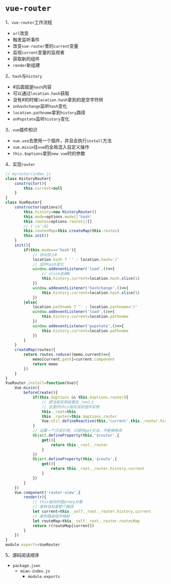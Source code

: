 # `vue-router`

1、`vue-router`工作流程

- `url`改变
- 触发监听事件
- 改变`vue-router`里的`current`变量
- 监视`current`变量的监视者
- 获取新的组件
- `render`新组建

2、`hash`与`history`

- #后面就是`hash`内容
- 可以通过`location.hash`获取
- 没有#的时候`location.hash`拿到的是空字符转
- `onhashchange`监听`hash`变化
- `location.pathname`拿到`history`路径
- `onPopstate`监听`history`变化

3、`vue`插件知识

- `vue.use`去使用一个插件，并且会执行`install`方法
- `vue.mixin`往`vue`的全局混入自定义操作
- `this.$options`拿到`new vue`时的参数

4、实现`router`

```javascript
// myrouter/index.js
class HistoryRouter{
    constructor(){
        this.current=null
    }
}
class VueRouter{
    constructor(options){
        this.history=new HistoryRouter()
        this.mode=options.mode||'hash'
        this.routes=options.routes||[]
        // {'/a':A}
        this.routesMap=this.createMap(this.routes)
        this.init()
    }
    init(){
        if(this.mode==='hash'){
            // 自动加上#
            location.hash ? '' : location.hash='/'
            // 监听hash变化
            window.addeventListener('load',()=>{
                // slice去掉#
                this.history.current=location.hash.slice(1)
            })
            window.addeventListener('hashchange',()=>{
                this.history.current=location.hash.slice(1)
            })
        }else{
            location.pathname ? '' : location.pathname='/'
            window.addeventListener('load',()=>{
                this.history.current=location.pathname
            })
            window.addeventListener('popstate',()=>{
                this.history.current=location.pathname
            })
        }
    }
    createMap(routes){
        return routes.reduce((memo,current)=>{
            memo[current.path]=current.component
            return memo
        })
    }
}
VueRouter.install=function(Vue){
    Vue.mixin({
        beforeCreate(){
            if(this.$options && this.$options.router){
                // 把当前实例挂载在_root上
                // 这里的this指向当前组件实例
                this._root=this
                this._router=this.$options.router
                Vue.util.defineReactive(this,'current',this._router.history)
            }
            // 设置一个只读引用，只提供get方法，不能够修改
            Object.defineProperty(this,'$router',{
                get(){
                    return this._root._router
                }
            })
            Object.defineProperty(this,'$route',{
                get(){
                    return this._root._router.history.current
                }
            })
        }
    })
    Vue.component('router-view',{
        render(r){
            // this指向的是proxy对象 
            // 拿到当前是那个路径
            let current=this._self._root._router.history.current
            // 拿到路由组件映射
            let routeMap=this._self._root._router.routesMap
            return r(routeMap[current])
        }
    })
}
module.exports=VueRouter
```

5、源码阅读顺序

- `package.json`
  - `mian-index.js`
    - `module.exports`

















